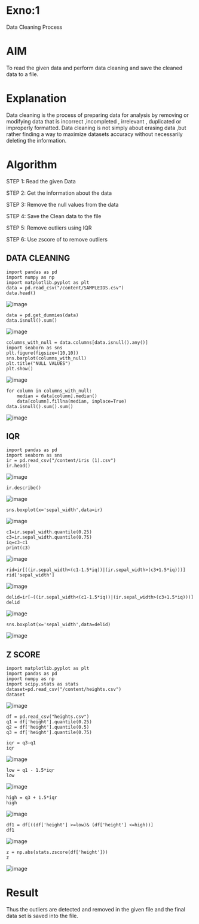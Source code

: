 # Exno:1
Data Cleaning Process

# AIM
To read the given data and perform data cleaning and save the cleaned data to a file.

# Explanation
Data cleaning is the process of preparing data for analysis by removing or modifying data that is incorrect ,incompleted , irrelevant , duplicated or improperly formatted. Data cleaning is not simply about erasing data ,but rather finding a way to maximize datasets accuracy without necessarily deleting the information.

# Algorithm
STEP 1: Read the given Data

STEP 2: Get the information about the data

STEP 3: Remove the null values from the data

STEP 4: Save the Clean data to the file

STEP 5: Remove outliers using IQR

STEP 6: Use zscore of to remove outliers

## DATA CLEANING
```
import pandas as pd
import numpy as np
import matplotlib.pyplot as plt
data = pd.read_csv("/content/SAMPLEIDS.csv")
data.head()
```
![image](https://github.com/svarsha220/exno1/assets/127709117/ab891d93-87db-43d3-a536-1ae61ddb1805)

```
data = pd.get_dummies(data)
data.isnull().sum()
```
![image](https://github.com/svarsha220/exno1/assets/127709117/32f5c820-1345-48b9-b90c-6df47ddfcf0a)

```
columns_with_null = data.columns[data.isnull().any()]
import seaborn as sns
plt.figure(figsize=(10,10))
sns.barplot(columns_with_null)
plt.title("NULL VALUES")
plt.show()
```
![image](https://github.com/svarsha220/exno1/assets/127709117/c5b290b9-e8fc-4ff8-a62a-3f69d023f613)

```
for column in columns_with_null:
    median = data[column].median()  
    data[column].fillna(median, inplace=True)
data.isnull().sum().sum()
```
![image](https://github.com/svarsha220/exno1/assets/127709117/4afd8788-f4be-4344-b2ca-c16df4003229)


## IQR
```
import pandas as pd
import seaborn as sns
ir = pd.read_csv("/content/iris (1).csv")
ir.head()
```
![image](https://github.com/Yamunaasri/exno1/assets/115707860/93d4d44c-8a8e-42ba-b50e-0d427a929e41)
```
ir.describe()
```
![image](https://github.com/svarsha220/exno1/assets/127709117/694f0b0b-da98-47d1-9270-fb6c7d09f147)

```
sns.boxplot(x='sepal_width',data=ir)
```
![image](https://github.com/svarsha220/exno1/assets/127709117/dadebcec-c0a2-4aa4-9661-0d9c0c520c11)

```
c1=ir.sepal_width.quantile(0.25)
c3=ir.sepal_width.quantile(0.75)
iq=c3-c1
print(c3)
```
![image](https://github.com/svarsha220/exno1/assets/127709117/6a02c574-ee45-41c2-bbde-0fd03d0c7a2a)

```
rid=ir[((ir.sepal_width<(c1-1.5*iq))|(ir.sepal_width>(c3+1.5*iq)))]
rid['sepal_width']
```
![image](https://github.com/svarsha220/exno1/assets/127709117/b752a2bf-02e1-4819-baa5-19fed06f0384)

```
delid=ir[~((ir.sepal_width<(c1-1.5*iq))|(ir.sepal_width>(c3+1.5*iq)))]
delid
```
![image](https://github.com/svarsha220/exno1/assets/127709117/6dce4791-81ab-44c1-a280-1f786b6c2aa1)

```
sns.boxplot(x='sepal_width',data=delid)
```
![image](https://github.com/svarsha220/exno1/assets/127709117/fa9e350c-18e4-4fe8-b460-d595d42c8944)


## Z SCORE
```
import matplotlib.pyplot as plt
import pandas as pd
import numpy as np
import scipy.stats as stats
dataset=pd.read_csv("/content/heights.csv")
dataset
```
![image](https://github.com/svarsha220/exno1/assets/127709117/5b873813-33c7-43be-b564-5d781cf05e51)

```
df = pd.read_csv("heights.csv")
q1 = df['height'].quantile(0.25)
q2 = df['height'].quantile(0.5)
q3 = df['height'].quantile(0.75)
```
```
iqr = q3-q1
iqr
```
![image](https://github.com/svarsha220/exno1/assets/127709117/e825d2fd-63e5-45c0-bbf5-35371887d875)

```
low = q1 - 1.5*iqr
low
```
![image](https://github.com/svarsha220/exno1/assets/127709117/fd373b56-6a17-45f0-8014-9cc5756903fc)

```
high = q3 + 1.5*iqr
high
```
![image](https://github.com/svarsha220/exno1/assets/127709117/4d6208fa-61e6-412e-9402-32457a193600)

```
df1 = df[((df['height'] >=low)& (df['height'] <=high))]
df1
```
![image](https://github.com/svarsha220/exno1/assets/127709117/68195ac1-f477-41a4-9366-08408c504576)

```
z = np.abs(stats.zscore(df['height']))
z
```
![image](https://github.com/svarsha220/exno1/assets/127709117/018aae84-3a43-4c6c-842c-c5dffc813722)

# Result
Thus the outliers are detected and removed in the given file and the final data set is saved into the file.
